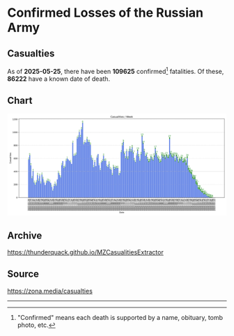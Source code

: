 
# Confirmed Losses of the Russian Army

## Casualties

As of **2025-05-25**, there have been **109625** confirmed[^1] fatalities.
Of these, **86222** have a known date of death.

## Chart

![7-Day Intervals Bar Chart](./docs/7days.svg)

## Archive

https://thunderquack.github.io/MZCasualitiesExtractor

## Source

https://zona.media/casualties

---

[^1]: "Confirmed" means each death is supported by a name, obituary, tomb photo, etc.
